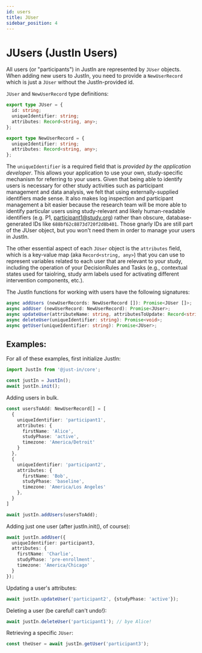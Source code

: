 ```yaml
---
id: users
title: JUser
sidebar_position: 4
---
```

# JUsers (JustIn Users)

All users (or "participants") in JustIn are represented by `JUser` objects. When adding new users to JustIn, you need to provide a `NewUserRecord` which is just a `JUser` without the JustIn-provided id.

`JUser` and `NewUserRecord` type definitions:
```ts
export type JUser = {
  id: string;
  uniqueIdentifier: string;
  attributes: Record<string, any>;
};

export type NewUserRecord = {
  uniqueIdentifier: string;
  attributes: Record<string, any>;
};
```

The `uniqueIdentifier` is a required field that is *provided by the application developer*. This allows your application to use your own, study-specific mechanism for referring to your users. Given that being able to identify users is necessary for other study activities such as participant management and data analysis, we felt that using externally-supplied identifiers made sense. It also makes log inspection and participant management a bit easier because the research team will be more able to identify particular users using study-relevant and likely human-readable identifiers (e.g. P1, participant1@study.org) rather than obscure, database-generated IDs like `688bf62c8873d720f2d8b401`. Those gnarly IDs are still part of the JUser object, but you won't need them in order to manage your users in JustIn.

The other essential aspect of each `JUser` object is the `attributes` field, which is a key-value map (aka `Record<string, any>`) that you can use to represent variables related to each user that are relevant to your study, including the operation of your DecisionRules and Tasks (e.g., contextual states used for taiolring, study arm labels used for activating different intervention components, etc.).

The JustIn functions for working with users have the following signatures:
```ts
async addUsers (newUserRecords: NewUserRecord []): Promise<JUser []>;
async addUser (newUserRecord: NewUserRecord): Promise<JUser>;
async updateUser(attributeName: string, attributesToUpdate: Record<string, any>): Promise<JUser>;
async deleteUser(uniqueIdentifier: string): Promise<void>;
async getUser(uniqueIdentifier: string): Promise<JUser>;
```

## Examples:

For all of these examples, first initialize JustIn:
```ts
import JustIn from '@just-in/core';

const justIn = JustIn();
await justIn.init();
```

Adding users in bulk. 
```ts
const usersToAdd: NewUserRecord[] = [
  {
    uniqueIdentifier: 'participant1',
    attributes: {
      firstName: 'Alice',
      studyPhase: 'active',
      timezone: 'America/Detroit'
    }
  },
  {
    uniqueIdentifier: 'participant2',
    attributes: {
      firstName: 'Bob',
      studyPhase: 'baseline',
      timezone: 'America/Los Angeles'
    },
  }
]

await justIn.addUsers(usersToAdd);
```

Adding just one user (after justIn.init(), of course):
```ts
await justIn.addUser({
  uniqueIdentifier: participant3,
  attributes: {
    firstName: 'Charlie',
    studyPhase: 'pre-enrollment',
    timezone: 'America/Chicago'
  }
});
```

Updating a user's attributes:
```ts
await justIn.updateUser('participant2', {studyPhase: 'active'});
```

Deleting a user (be careful! can't undo!):
```ts
await justIn.deleteUser('participant1'); // bye Alice!
```

Retrieving a specific `JUser`:
```ts
const theUser = await justIn.getUser('participant3');
```
